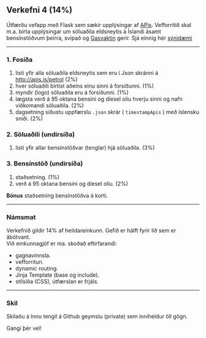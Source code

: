 
## Verkefni 4  (14%)

Útfærðu vefapp með Flask sem sækir upplýsingar af [APis](http://apis.is/petrol). Vefforritið skal m.a. birta upplýsingar um söluaðila eldsneytis á Íslandi ásamt bensínstöðvum þeirra, svipað og [Gasvaktin](https://gasvaktin.is/) gerir. Sjá einnig hér [sýnidæmi](http://tolvubraut.is/iframes/vef2vf-midverk.html)

---

### 1. Fosíða 
1. listi yfir alla söluaðila eldsneytis sem eru í Json skránni á http://apis.is/petrol (2%)
1. hver söluaðili birtist aðeins einu sinni á forsíðunni. (1%)
1. myndir (logo) söluaðila eru á forsíðunni. (1%)
1. lægsta verð á 95 oktana bensíni og díesel olíu hverju sinni og nafn viðkomandi söluaðila. (2%)
1. dagsetning síðustu uppfærslu `.json` skrár ( `timestampApis` ) með íslensku sniði. (2%)

### 2. Söluaðili (undirsíða)
1. listi yfir allar bensínstöðvar (tenglar) hjá söluaðila. (3%)

### 3. Bensínstöð (undirsíða)
1. staðsetning. (1%)
1. verð á 95 oktana bensíni og díesel olíu. (2%)


**Bónus** staðsetning bensínstöðva á korti.

---

### Námsmat 
Verkefnið gildir 14% af heildareinkunn. Gefið er hálft fyrir lið sem er ábótvant. <br>
Við einkunnagjöf er ma. skoðað eftirfarandi:

- gagnavinnsla.
- vefforritun.
- dynamic routing.
- Jinja Template (base og include).
- stílsíða (CSS), útfærslan er frjáls.

---

### Skil
Skilaðu á Innu tengil á Github geymslu (private) sem inniheldur öll gögn.

Gangi þér vel!
